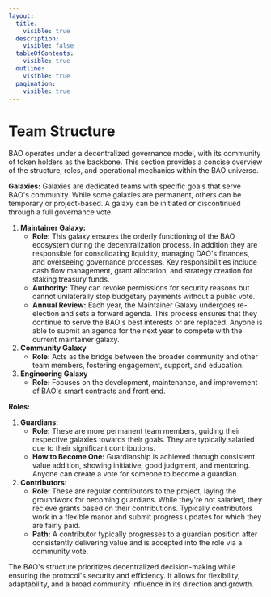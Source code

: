 ```yaml
---
layout:
  title:
    visible: true
  description:
    visible: false
  tableOfContents:
    visible: true
  outline:
    visible: true
  pagination:
    visible: true
---
```


# Team Structure

BAO operates under a decentralized governance model, with its community of token holders as the backbone. This section provides a concise overview of the structure, roles, and operational mechanics within the BAO universe.

**Galaxies:** Galaxies are dedicated teams with specific goals that serve BAO's community. While some galaxies are permanent, others can be temporary or project-based. A galaxy can be initiated or discontinued through a full governance vote.

1. **Maintainer Galaxy:**
   * **Role:** This galaxy ensures the orderly functioning of the BAO ecosystem during the decentralization process. In addition they are responsible for consolidating liquidity, managing DAO's finances, and overseeing governance processes. Key responsibilities include cash flow management, grant allocation, and strategy creation for staking treasury funds.
   * **Authority:** They can revoke permissions for security reasons but cannot unilaterally stop budgetary payments without a public vote.
   * **Annual Review:** Each year, the Maintainer Galaxy undergoes re-election and sets a forward agenda. This process ensures that they continue to serve the BAO's best interests or are replaced. Anyone is able to submit an agenda for the next year to compete with the current maintainer galaxy.
2. **Community Galaxy**&#x20;
   * **Role:** Acts as the bridge between the broader community and other team members, fostering engagement, support, and education.
3. **Engineering Galaxy**&#x20;
   * **Role:** Focuses on the development, maintenance, and improvement of BAO's smart contracts and front end.

**Roles:**

1. **Guardians:**
   * **Role:** These are more permanent team members, guiding their respective galaxies towards their goals. They are typically salaried due to their significant contributions.
   * **How to Become One:** Guardianship is achieved through consistent value addition, showing initiative, good judgment, and mentoring. Anyone can create a vote for someone to become a guardian.
2. **Contributors:**
   * **Role:** These are regular contributors to the project, laying the groundwork for becoming guardians. While they're not salaried, they recieve grants based on their contributions. Typically contributors work in a flexible manor and submit progress updates for which they are fairly paid.
   * **Path:** A contributor typically progresses to a guardian position after consistently delivering value and is accepted into the role via a community vote.

The BAO's structure prioritizes decentralized decision-making while ensuring the protocol's security and efficiency. It allows for flexibility, adaptability, and a broad community influence in its direction and growth.
